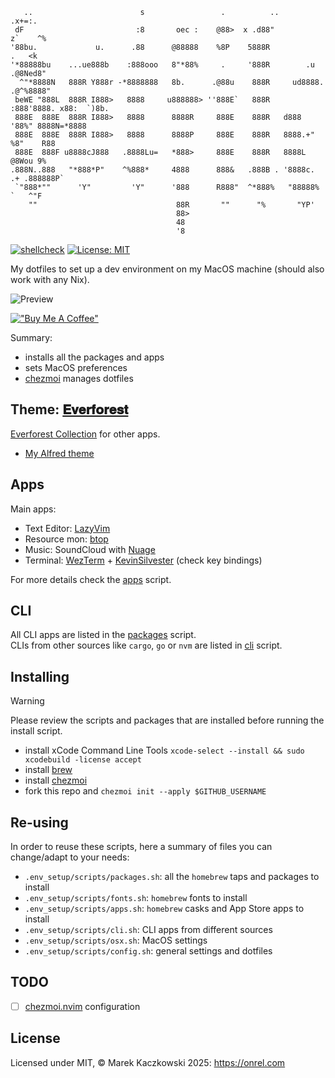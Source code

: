 ```text
   ..                        s                 .          ..               .x+=:.
 dF                         :8       oec :    @88>  x .d88"               z`    ^%
'88bu.             u.      .88      @88888    %8P    5888R                   .   <k
'*88888bu    ...ue888b    :888ooo   8"*88%     .     '888R        .u       .@8Ned8"
  ^"*8888N   888R Y888r -*8888888   8b.      .@88u    888R     ud8888.   .@^%8888"
 beWE "888L  888R I888>   8888     u888888> ''888E`   888R   :888'8888. x88:  `)8b.
 888E  888E  888R I888>   8888      8888R     888E    888R   d888 '88%" 8888N=*8888
 888E  888E  888R I888>   8888      8888P     888E    888R   8888.+"     %8"    R88
 888E  888F u8888cJ888   .8888Lu=   *888>     888E    888R   8888L        @8Wou 9%
.888N..888   "*888*P"    ^%888*     4888      888&   .888B . '8888c. .+ .888888P`
 `"888*""      'Y"         'Y"      '888      R888"  ^*888%   "88888%   `   ^"F
    ""                               88R       ""      "%       "YP'
                                     88>
                                     48
                                     '8
```

[![shellcheck](https://github.com/marekkaczkowski/.dotfiles/actions/workflows/shell.yml/badge.svg)](https://github.com/marekkaczkowski/.dotfiles/actions/workflows/shell.yml)
[![License: MIT](https://img.shields.io/badge/License-MIT-yellow.svg)](https://opensource.org/licenses/MIT)

My dotfiles to set up a dev environment on my MacOS machine (should also work with any Nix).

![Preview](./Screenshot.png)

[!["Buy Me A Coffee"](https://www.buymeacoffee.com/assets/img/custom_images/orange_img.png)](https://buymeacoffee.com/marekkaczkowski)

Summary:

- installs all the packages and apps
- sets MacOS preferences
- [chezmoi](https://www.chezmoi.io/) manages dotfiles

## Theme: [𝐄𝐯𝐞𝐫𝐟𝐨𝐫𝐞𝐬𝐭](https://github.com/sainnhe/everforest)

[Everforest Collection](https://github.com/neuromaancer/everforest_collection) for other apps.

- [My Alfred theme](https://www.alfredapp.com/extras/theme/ARKIhLkOoh/)

## Apps

Main apps:

- Text Editor: [LazyVim](https://www.lazyvim.org/)
- Resource mon: [btop](https://github.com/aristocratos/btop)
- Music: SoundCloud with [Nuage](https://github.com/lbrndnr/nuage-macos)
- Terminal: [WezTerm](https://wezfurlong.org/wezterm/) + [KevinSilvester](https://github.com/KevinSilvester/wezterm-config) (check key bindings)

For more details check the [apps](./dot_env_setup/scripts/apps.sh) script.

## CLI

All CLI apps are listed in the [packages](./dot_env_setup/scripts/packages.sh) script.\
CLIs from other sources like `cargo`, `go` or `nvm` are listed in [cli](./dot_env_setup/scripts/cli.sh) script.

## Installing

> [!WARNING]
> Please review the scripts and packages that are installed before running the install script.

- install xCode Command Line Tools `xcode-select --install && sudo xcodebuild -license accept`
- install [brew](https://www.brew.sh/)
- install [chezmoi](https://www.chezmoi.io/)
- fork this repo and `chezmoi init --apply $GITHUB_USERNAME`

## Re-using

In order to reuse these scripts, here a summary of files you can change/adapt to your needs:

- `.env_setup/scripts/packages.sh`: all the `homebrew` taps and packages to install
- `.env_setup/scripts/fonts.sh`: `homebrew` fonts to install
- `.env_setup/scripts/apps.sh`: `homebrew` casks and App Store apps to install
- `.env_setup/scripts/cli.sh`: CLI apps from different sources
- `.env_setup/scripts/osx.sh`: MacOS settings
- `.env_setup/scripts/config.sh`: general settings and dotfiles

## TODO

- [ ] [chezmoi.nvim](https://github.com/xvzc/chezmoi.nvim) configuration

## License

Licensed under MIT, © Marek Kaczkowski 2025: <https://onrel.com>
